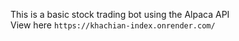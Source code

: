 This is a basic stock trading bot using the Alpaca API
<br>
View here `https://khachian-index.onrender.com/`

